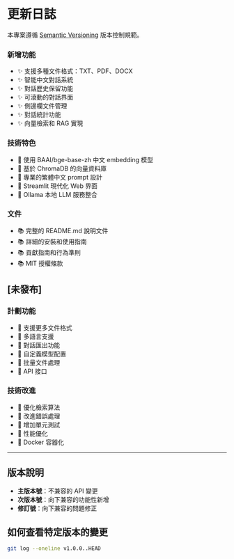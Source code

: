 # 更新日誌

本專案遵循 [Semantic Versioning](https://semver.org/lang/zh-TW/) 版本控制規範。


### 新增功能
- ✨ 支援多種文件格式：TXT、PDF、DOCX
- ✨ 智能中文對話系統
- ✨ 對話歷史保留功能
- ✨ 可滾動的對話界面
- ✨ 側邊欄文件管理
- ✨ 對話統計功能
- ✨ 向量檢索和 RAG 實現

### 技術特色
- 🔧 使用 BAAI/bge-base-zh 中文 embedding 模型
- 🔧 基於 ChromaDB 的向量資料庫
- 🔧 專業的繁體中文 prompt 設計
- 🔧 Streamlit 現代化 Web 界面
- 🔧 Ollama 本地 LLM 服務整合

### 文件
- 📚 完整的 README.md 說明文件
- 📚 詳細的安裝和使用指南
- 📚 貢獻指南和行為準則
- 📚 MIT 授權條款

## [未發布]

### 計劃功能
- 🔮 支援更多文件格式
- 🔮 多語言支援
- 🔮 對話匯出功能
- 🔮 自定義模型配置
- 🔮 批量文件處理
- 🔮 API 接口

### 技術改進
- 🔧 優化檢索算法
- 🔧 改進錯誤處理
- 🔧 增加單元測試
- 🔧 性能優化
- 🔧 Docker 容器化

---

## 版本說明

- **主版本號**：不兼容的 API 變更
- **次版本號**：向下兼容的功能性新增
- **修訂號**：向下兼容的問題修正

## 如何查看特定版本的變更

```bash
git log --oneline v1.0.0..HEAD
``` 
